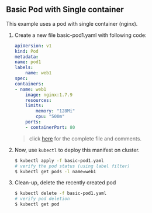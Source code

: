 ## Basic Pod with Single container

This example uses a pod with single container (nginx). 

1.  Create a new file basic-pod1.yaml with following code:

    ```yaml
    apiVersion: v1
    kind: Pod
    metadata:
    name: pod1
    labels:
        name: web1
    spec:
    containers:
    - name: web1
        image: nginx:1.7.9
        resources:
        limits:
            memory: "128Mi"
            cpu: "500m"
        ports:
        - containerPort: 80
    ```
    > click [here](./basic-pod1.yaml) for the complete file and comments.

2.  Now, use `kubectl` to deploy this manifest on cluster.

    ```bash
    $ kubectl apply -f basic-pod1.yaml
    # verify the pod status (using label filter)
    $ kubectl get pods -l name=web1
    ```
3.  Clean-up, delete the recently created pod

    ```bash
    $ kubectl delete -f basic-pod1.yaml
    # verify pod deletion
    $ kubectl get pod
    ```
